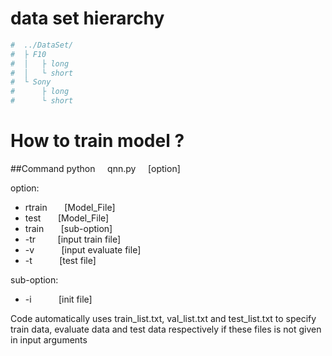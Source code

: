 # data set hierarchy
```python
#  ../DataSet/
#  ├ F10
#  │   ├ long
#  │   └ short
#  └ Sony
#      ├ long
#      └ short
```
# How to train model ?
##Command
python &nbsp; &nbsp; qnn.py &nbsp; &nbsp; [option]

option:
   * rtrain &nbsp; &nbsp; &nbsp; [Model_File]
   * test &nbsp; &nbsp; &nbsp; [Model_File]
   * train &nbsp; &nbsp; &nbsp; [sub-option]
   * -tr &nbsp; &nbsp; &nbsp; &nbsp; [input train file]
   * -v &nbsp; &nbsp; &nbsp; &nbsp; &nbsp; [input evaluate file]
   * -t &nbsp; &nbsp; &nbsp; &nbsp; &nbsp; [test file]

sub-option:
   * -i &nbsp; &nbsp; &nbsp; &nbsp; &nbsp; [init file]

Code automatically uses train_list.txt, val_list.txt and test_list.txt to specify train data, 
evaluate data and test data respectively if these files is not given in input arguments

